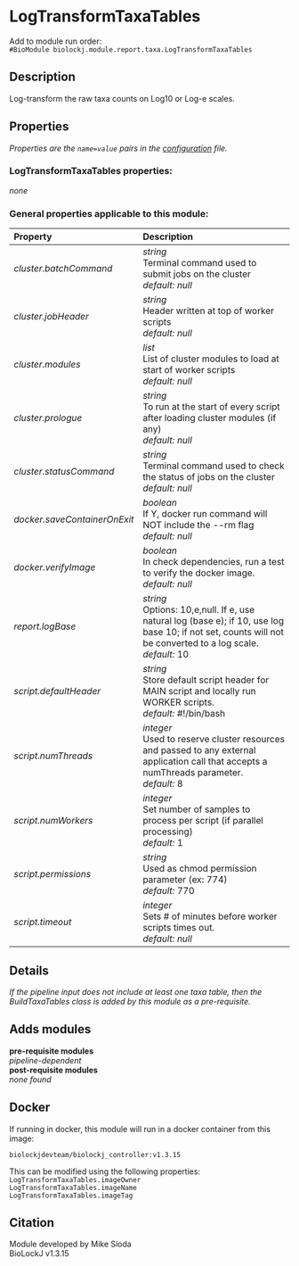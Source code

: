 # LogTransformTaxaTables
Add to module run order:                    
`#BioModule biolockj.module.report.taxa.LogTransformTaxaTables`

## Description 
Log-transform the raw taxa counts on Log10 or Log-e scales.

## Properties 
*Properties are the `name=value` pairs in the [configuration](../../../Configuration#properties) file.*                   

### LogTransformTaxaTables properties: 
*none*

### General properties applicable to this module: 
| Property| Description |
| :--- | :--- |
| *cluster.batchCommand* | _string_ <br>Terminal command used to submit jobs on the cluster<br>*default:*  *null* |
| *cluster.jobHeader* | _string_ <br>Header written at top of worker scripts<br>*default:*  *null* |
| *cluster.modules* | _list_ <br>List of cluster modules to load at start of worker scripts<br>*default:*  *null* |
| *cluster.prologue* | _string_ <br>To run at the start of every script after loading cluster modules (if any)<br>*default:*  *null* |
| *cluster.statusCommand* | _string_ <br>Terminal command used to check the status of jobs on the cluster<br>*default:*  *null* |
| *docker.saveContainerOnExit* | _boolean_ <br>If Y, docker run command will NOT include the --rm flag<br>*default:*  *null* |
| *docker.verifyImage* | _boolean_ <br>In check dependencies, run a test to verify the docker image.<br>*default:*  *null* |
| *report.logBase* | _string_ <br>Options: 10,e,null. If e, use natural log (base e); if 10, use log base 10; if not set, counts will not be converted to a log scale.<br>*default:*  10 |
| *script.defaultHeader* | _string_ <br>Store default script header for MAIN script and locally run WORKER scripts.<br>*default:*  #!/bin/bash |
| *script.numThreads* | _integer_ <br>Used to reserve cluster resources and passed to any external application call that accepts a numThreads parameter.<br>*default:*  8 |
| *script.numWorkers* | _integer_ <br>Set number of samples to process per script (if parallel processing)<br>*default:*  1 |
| *script.permissions* | _string_ <br>Used as chmod permission parameter (ex: 774)<br>*default:*  770 |
| *script.timeout* | _integer_ <br>Sets # of minutes before worker scripts times out.<br>*default:*  *null* |

## Details 
*If the pipeline input does not include at least one taxa table, then the BuildTaxaTables class is added by this module as a pre-requisite.*


## Adds modules 
**pre-requisite modules**                    
*pipeline-dependent*                   
**post-requisite modules**                    
*none found*                   

## Docker 
If running in docker, this module will run in a docker container from this image:<br>
```
biolockjdevteam/biolockj_controller:v1.3.15
```
This can be modified using the following properties:<br>
`LogTransformTaxaTables.imageOwner`<br>
`LogTransformTaxaTables.imageName`<br>
`LogTransformTaxaTables.imageTag`<br>

## Citation 
Module developed by Mike Sioda                   
BioLockJ v1.3.15

